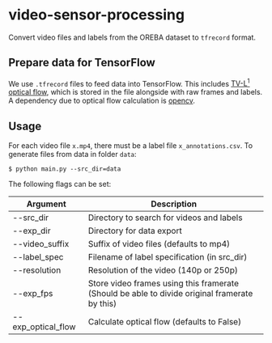# video-sensor-processing

Convert video files and labels from the OREBA dataset to `tfrecord` format.

## Prepare data for TensorFlow

We use `.tfrecord` files to feed data into TensorFlow.
This includes [TV-L<sup>1</sup> optical flow](https://pequan.lip6.fr/~bereziat/cours/master/vision/papers/zach07.pdf), which is stored in the file alongside with raw frames and labels.
A dependency due to optical flow calculation is [opencv](https://opencv.org).

## Usage

For each video file `x.mp4`, there must be a label file `x_annotations.csv`.
To generate files from data in folder `data`:

```
$ python main.py --src_dir=data
```

The following flags can be set:

| Argument | Description |
| --- | --- |
| --src_dir | Directory to search for videos and labels |
| --exp_dir | Directory for data export |
| --video_suffix | Suffix of video files (defaults to mp4) |
| --label_spec | Filename of label specification (in src_dir) |
| --resolution | Resolution of the video (140p or 250p) |
| --exp_fps | Store video frames using this framerate (Should be able to divide original framerate by this) |
| --exp_optical_flow | Calculate optical flow (defaults to False) |
